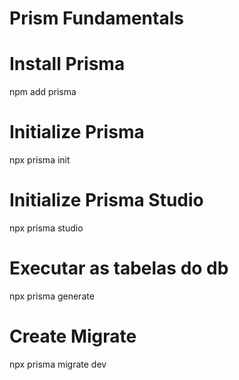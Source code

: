 # Prism Fundamentals

# Install Prisma
npm add prisma

# Initialize Prisma
npx prisma init 

# Initialize Prisma Studio
npx prisma studio

# Executar as tabelas do db
npx prisma generate

# Create Migrate
npx prisma migrate dev